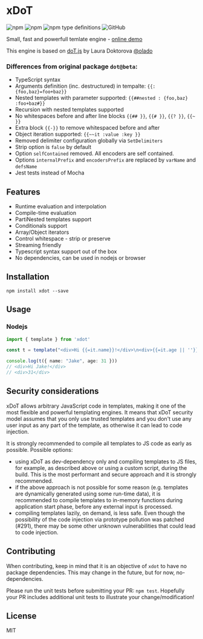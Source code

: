 # xDoT

<img alt="npm" src="https://img.shields.io/npm/v/xdot"> <img alt="npm" src="https://img.shields.io/npm/dm/xdot?label=npm"> <img alt="npm type definitions" src="https://img.shields.io/npm/types/xdot"> <img alt="GitHub" src="https://img.shields.io/github/license/udamir/xdot">

Small, fast and powerfull temlate engine - [online demo](https://udamir.github.io/xdot/)

This engine is based on [doT.js](https://github.com/olado/doT) by Laura Doktorova [@olado](http://twitter.com/olado)

### Differences from original package `dot@beta`:
- TypeScript syntax
- Arguments definition (inc. destructured) in tempalte: `{{:{foo,baz}=foo+baz}}`
- Nested templates with parameter supported: `{{##nested : {foo,baz} :foo+baz#}}`
- Recursion with nested templates supported
- No whitespaces before and after line blocks `{{## }}`, `{{# }}`, `{{? }}`, `{{~ }}` 
- Extra block `{{-}}` to remove whitespaced before and after 
- Object iteration supported: `{{~~it :value :key }}`
- Removed delimiter configuration globally via `SetDelimiters`
- Strip option is `false` by default
- Option `selfContained` removed. All encoders are self contained.
- Options `internalPrefix` and `encodersPrefix` are replaced by `varName` and `defsName`
- Jest tests instead of Mocha

## Features
- Runtime evaluation and interpolation
- Compile-time evaluation
- PartiNested templates support
- Conditionals support
- Array/Object iterators
- Control whitespace - strip or preserve
- Streaming friendly
- Typescript syntax support out of the box
- No dependencies, can be used in nodejs or browser

## Installation
```SH
npm install xdot --save
```

## Usage

### Nodejs
```ts
import { template } from 'xdot'

const t = template("<div>Hi {{=it.name}}!</div>\n<div>{{=it.age || ''}}</div>")

console.log(t({ name: "Jake", age: 31 }))
// <div>Hi Jake!</div>
// <div>31</div>
```

## Security considerations

xDoT allows arbitrary JavaScript code in templates, making it one of the most flexible and powerful templating engines. It means that xDoT security model assumes that you only use trusted templates and you don't use any user input as any part of the template, as otherwise it can lead to code injection.

It is strongly recommended to compile all templates to JS code as early as possible. Possible options:

- using xDoT as dev-dependency only and compiling templates to JS files, for example, as described above or using a custom script, during the build. This is the most performant and secure approach and it is strongly recommended.
- if the above approach is not possible for some reason (e.g. templates are dynamically generated using some run-time data), it is recommended to compile templates to in-memory functions during application start phase, before any external input is processed.
- compiling templates lazily, on demand, is less safe. Even though the possibility of the code injection via prototype pollution was patched (#291), there may be some other unknown vulnerabilities that could lead to code injection.

## Contributing
When contributing, keep in mind that it is an objective of `xdot` to have no package dependencies. This may change in the future, but for now, no-dependencies.

Please run the unit tests before submitting your PR: `npm test`. Hopefully your PR includes additional unit tests to illustrate your change/modification!

## License

MIT
